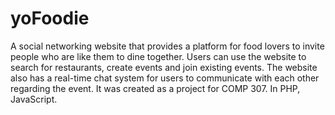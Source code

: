 # yoFoodie
A social networking website that provides a platform for food lovers to invite people who are like them to dine together. Users can use the website to search for restaurants, create events and join existing events. The website also has a real-time chat system for users to communicate with each other regarding the event. It was created as a project for COMP 307. In PHP, JavaScript.
